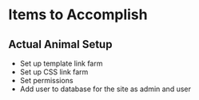 # Items to Accomplish


## Actual Animal Setup

  * Set up template link farm
  * Set up CSS link farm
  * Set permissions
  * Add user to database for the site as admin and user
  